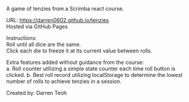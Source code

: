 A game of tenzies from a Scrimba react course.

URL: https://darren0602.github.io/tenzies  
Hosted via GitHub Pages

Instructions:  
Roll until all dice are the same.  
Click each die to freeze it at its current value between rolls.

Extra features added without guidance from the course:  
a. Roll counter utilizing a simple state counter each time roll button is clicked.
b. Best roll record utilizing localStorage to determine the lowest number of rolls to achieve tenzies in a session.

Created by: Darren Teoh